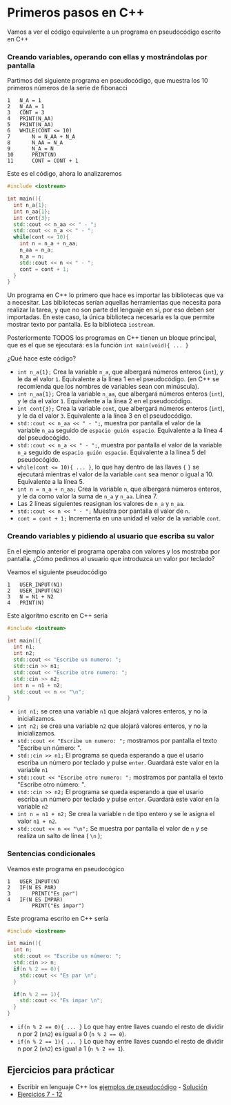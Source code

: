 # Primeros pasos en C++

Vamos a ver el código equivalente a un programa en pseudocódigo escrito en C++

### Creando variables, operando con ellas y mostrándolas por pantalla

Partimos del siguiente programa en pseudocódigo, que muestra los 10 primeros números de la serie de fibonacci

```
1   N_A = 1
2   N_AA = 1
3   CONT = 3
4   PRINT(N_AA)
5   PRINT(N_AA)
6   WHILE(CONT <= 10)
7       N = N_AA + N_A
8       N_AA = N_A
9       N_A = N
10      PRINT(N)
11      CONT = CONT + 1
``` 


Este es el código, ahora lo analizaremos

```cpp {.line-numbers}
#include <iostream>

int main(){
  int n_a{1};
  int n_aa{1};
  int cont{3};
  std::cout << n_aa << " - ";
  std::cout << n_a << " - ";
  while(cont <= 10){
    int n = n_a + n_aa;
    n_aa = n_a;
    n_a = n;
    std::cout << n << " - ";
    cont = cont + 1;
  }
}
```

Un programa en C++ lo primero que hace es importar las bibliotecas que va a necesitar. Las bibliotecas serían aquellas herramientas que necesita para realizar la tarea, y que no son parte del lenguaje en sí, por eso deben ser importadas. En este caso, la única biblioteca necesaria es la que permite mostrar texto por pantalla. Es la biblioteca `iostream`.

Posteriormente TODOS los programas en C++ tienen un bloque principal, que es el que se ejecutará: es la función `int main(void){ ... }` 

¿Qué hace este código?

* `int n_a{1};` Crea la variable `n_a`, que albergará números enteros (`int`), y le da el valor `1`. Equivalente a la línea 1 en el pseudocódigo. (en C++ se recomienda que los nombres de variables sean con minúscula).
* `int n_aa{1};` Crea la variable `n_aa`, que albergará números enteros (`int`), y le da el valor `1`. Equivalente a la línea 2 en el pseudocódigo.
* `int cont{3};` Crea la variable `cont`, que albergará números enteros (`int`), y le da el valor `3`. Equivalente a la línea 3 en el pseudocódigo.
* `std::cout << n_aa << " - ";`, muestra por pantalla el valor de la variable `n_aa` seguido de `espacio guión espacio`. Equivalente a la línea 4 del pseudocógido.
* `std::cout << n_a << " - ";`, muestra por pantalla el valor de la variable `n_a` seguido de `espacio guión espacio`. Equivalente a la línea 5 del pseudocógido.
* `while(cont <= 10){ ... }`, lo que hay dentro de las llaves `{` `}` se ejecutará mientras el valor de la variable `cont` sea menor o igual a 10. Equivalente a la línea 5.
* `int n = n_a + n_aa;` Crea la variable `n`, que albergará números enteros, y le da como valor la suma de `n_a` y `n_aa`. Línea 7.
* Las 2 líneas siguientes reasignan los valores de `n_a` y `n_aa`.
* `std::cout << n << " - ";` Muestra por pantalla el valor de `n`.
* `cont = cont + 1;` Incrementa en una unidad el valor de la variable `cont`.


### Creando variables y pidiendo al usuario que escriba su valor

En el ejemplo anterior el programa operaba con valores y los mostraba por pantalla. ¿Cómo pedimos al usuario que introduzca un valor por teclado?

Veamos el siguiente pseudocódigo

```
1   USER_INPUT(N1)
2   USER_INPUT(N2)
3   N = N1 + N2
4   PRINT(N)
``` 

Este algoritmo escrito en C++ sería

```cpp {.line-numbers}
#include <iostream>

int main(){
  int n1;
  int n2;
  std::cout << "Escribe un numero: ";
  std::cin >> n1;
  std::cout << "Escribe otro numero: ";
  std::cin >> n2;
  int n = n1 + n2;
  std::cout << n << "\n";
}
``` 
* `int n1;` se crea una variable `n1` que alojará valores enteros, y no la inicializamos.
* `int n2;` se crea una variable `n2` que alojará valores enteros, y no la inicializamos.
* `std::cout << "Escribe un numero: ";` mostramos por pantalla el texto "Escribe un número: ".
* `std::cin >> n1;` El programa se queda esperando a que el usario escriba un número por teclado y pulse `enter`. Guardará este valor en la variable `n1`
* `std::cout << "Escribe otro numero: ";` mostramos por pantalla el texto "Escribe otro número: ".
* `std::cin >> n2;` El programa se queda esperando a que el usario escriba un número por teclado y pulse `enter`. Guardará este valor en la variable `n2`
* `int n = n1 + n2;` Se crea la variable `n` de tipo entero y se le asigna el valor `n1 + n2`.
* `std::cout << n << "\n";` Se muestra por pantalla el valor de `n` y se realiza un salto de línea ( `\n` );

### Sentencias condicionales

Veamos este programa en pseudocógico

``` 
1   USER_INPUT(N)
2   IF(N ES PAR)
3       PRINT("Es par")
4   IF(N ES IMPAR)
        PRINT("Es impar")
```

Este programa escrito en C++ sería

```cpp
#include <iostream>

int main(){
  int n;
  std::cout << "Escribe un número: ";
  std::cin >> n;
  if(n % 2 == 0){
    std::cout << "Es par \n";
  }

  if(n % 2 == 1){
    std::cout << "Es impar \n";
  }
}
```
 * `if(n % 2 == 0){ ... }` Lo que hay entre llaves cuando el resto de dividir n por 2 (`n%2`) es igual a 0 (`n % 2 == 0`).
 * `if(n % 2 == 1){ ... }` Lo que hay entre llaves cuando el resto de dividir n por 2 (`n%2`) es igual a 1 (`n % 2 == 1`).


## Ejercicios para prácticar

* Escribir en lenguaje C++ los [ejemplos de pseudocódigo](../ejemplos/pseudocodigo.md) - [Solución](../ejemplos/cppbasico.md)
* [Ejercicios 7 - 12](../EJERCICIOS.md)

  